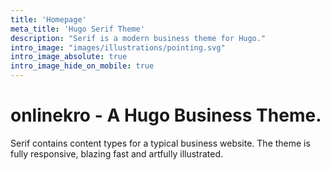 ```yaml
---
title: 'Homepage'
meta_title: 'Hugo Serif Theme'
description: "Serif is a modern business theme for Hugo."
intro_image: "images/illustrations/pointing.svg"
intro_image_absolute: true
intro_image_hide_on_mobile: true
---
```


# onlinekro - A Hugo Business Theme.

Serif contains content types for a typical business website. The theme is fully responsive, blazing fast and artfully illustrated.
